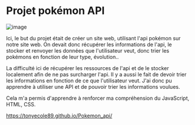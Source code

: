 # Projet pokémon API

![image](https://github.com/Tonyecole89/Pokemon_api/assets/146326346/a20422e6-3faf-4363-ba3f-cb0ca61b4f89)


Ici, le but du projet était de créer un site web, utilisant l'api pokémon sur notre site web. 
On devait donc récupérer les informations de l'api, le stocker et renvoyer les données que l'utilisateur veut, donc trier les pokémons en fonction de leur type, évolution..

La difficulté ici de récupérer les ressources de l'api et de le stocker localement afin de ne pas surcharger l'api. Il y a aussi le fait de devoir trier les informations en fonction de ce que l'utilisateur veut. J'ai donc pu apprendre à utiliser une API et de pouvoir trier les informations voulues. 

Cela m'a permis d'apprendre à renforcer ma compréhension du JavaScript, HTML, CSS.

https://tonyecole89.github.io/Pokemon_api/
